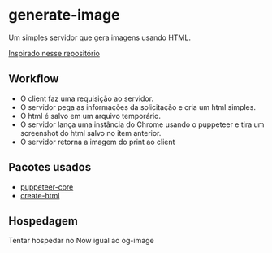 # generate-image

Um simples servidor que gera imagens usando HTML.

[Inspirado nesse repositório](https://github.com/styfle/og-image)

## Workflow

- O client faz uma requisição ao servidor.
- O servidor pega as informações da solicitação e cria um html simples.
- O html é salvo em um arquivo temporário.
- O servidor lança uma instância do Chrome usando o puppeteer e tira um screenshot do html salvo no item anterior.
- O servidor retorna a imagem do print ao client

## Pacotes usados

- [puppeteer-core](https://www.npmjs.com/package/puppeteer-core)
- [create-html](https://www.npmjs.com/package/create-html)

## Hospedagem

Tentar hospedar no Now igual ao og-image
